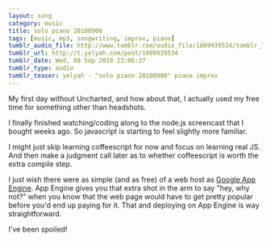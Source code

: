 ```yaml
---
layout: song
category: music
title: solo piano 20100908
tags: [music, mp3, songwriting, improv, piano]
tumblr_audio_file: http://www.tumblr.com/audio_file/1089939534/tumblr_l8gor153FS1qzo4ep
tumblr_url: http://t.yelyah.com/post/1089939534
tumblr_date: Wed, 08 Sep 2010 23:06:37
tumblr_type: audio
tumblr_teaser: yelyah - "solo piano 20100908" piano improv
---
```

My first day without Uncharted, and how about that, I actually used my free time for something other than headshots.

I finally finished watching/coding along to the node.js screencast that I bought weeks ago. So javascript is starting to feel slightly more familiar.

I might just skip learning coffeescript for now and focus on learning real JS. And then make a judgment call later as to whether coffeescript is worth the extra compile step.

I just wish there were as simple (and as free) of a web host as [Google App Engine](http://code.google.com/appengine/). App Engine gives you that extra shot in the arm to say "hey, why not?" when you know that the web page would have to get pretty popular before you'd end up paying for it. That and deploying on App Engine is way straightforward.

I've been spoiled!
